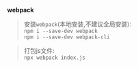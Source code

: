 **webpack**

> 安装`webpack`(本地安装,不建议全局安装):  
`npm i --save-dev webpack`  
`npm i --save-dev webpack-cli`  

>打包js文件:  
`npx webpack index.js`















